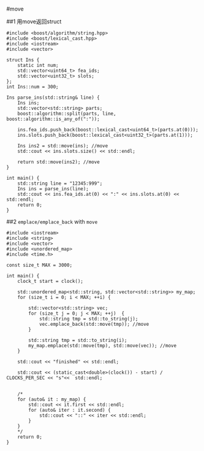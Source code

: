 #move

##1 用move返回struct

	#include <boost/algorithm/string.hpp>
	#include <boost/lexical_cast.hpp>
	#include <iostream>
	#include <vector>
	
	struct Ins {
	    static int num;
	    std::vector<uint64_t> fea_ids;
	    std::vector<uint32_t> slots;
	};
	int Ins::num = 300;
	
	Ins parse_ins(std::string& line) {
	    Ins ins;
	    std::vector<std::string> parts;
	    boost::algorithm::split(parts, line, boost::algorithm::is_any_of(":"));
	
	    ins.fea_ids.push_back(boost::lexical_cast<uint64_t>(parts.at(0)));
	    ins.slots.push_back(boost::lexical_cast<uint32_t>(parts.at(1)));
	
	    Ins ins2 = std::move(ins); //move
	    std::cout << ins.slots.size() << std::endl;
	
	    return std::move(ins2); //move
	}
	
	int main() {
	    std::string line = "12345:999";
	    Ins ins = parse_ins(line);
	    std::cout << ins.fea_ids.at(0) << ":" << ins.slots.at(0) << std::endl;
	    return 0;
	}

##2 `emplace/emplace_back` with `move`

	#include <iostream>
	#include <string>
	#include <vector>
	#include <unordered_map>
	#include <time.h>
	
	const size_t MAX = 3000;
	
	int main() {
	    clock_t start = clock();
	
	    std::unordered_map<std::string, std::vector<std::string>> my_map;
	    for (size_t i = 0; i < MAX; ++i) {
	
	        std::vector<std::string> vec;
	        for (size_t j = 0; j < MAX; ++j)  {
	            std::string tmp = std::to_string(j);
	            vec.emplace_back(std::move(tmp)); //move
	        }
	
	        std::string tmp = std::to_string(i);
	        my_map.emplace(std::move(tmp), std::move(vec)); //move
	    }
	
	    std::cout << "finished" << std::endl;
	    
	    std::cout << (static_cast<double>(clock()) - start) / CLOCKS_PER_SEC << "s"<<  std::endl;
	
	
	    /*
	    for (auto& it : my_map) { 
	        std::cout << it.first << std::endl;
	        for (auto& iter : it.second) {
	            std::cout << "::" << iter << std::endl;
	        }
	    }
	    */
	    return 0;
	}